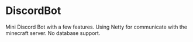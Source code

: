 # DiscordBot
Mini Discord Bot with a few features.
Using Netty for communicate with the minecraft server.
No database support.
